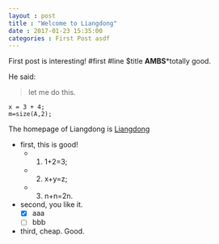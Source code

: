 ```yaml
---
layout : post
title : "Welcome to Liangdong"
date : 2017-01-23 15:35:00
categories : First Post asdf
---
```


First post is interesting!
#first
#line
$title
**AMBS***totally good.

He said:
> let me do this.
```
x = 3 + 4;
m=size(A,2);
```
The homepage of Liangdong is [Liangdong](http://Liangdongzhou.com)

- first, this is good!
    - 1. 1+2=3;
    - 2. x+y=z;
    - 3. n+n=2n.
- second, you like it.
    -[x] aaa
    -[ ] bbb
- third, cheap.
Good.

